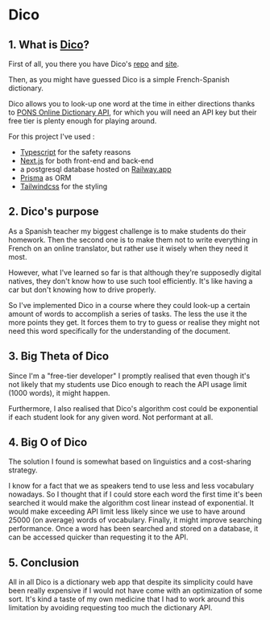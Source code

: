 # Dico 

## 1. What is [Dico](https://dico-uno.vercel.app)?

First of all, you there you have Dico's [repo](https://github.com/All-Khwarizmi/Dico) and [site](https://dico-uno.vercel.app).

Then, as you might have guessed Dico is a simple French-Spanish dictionary. 

Dico allows you to look-up one word at the time in either directions thanks to [PONS Online Dictionary API](https://fr.pons.com/p/dictionnaire-en-ligne/developers/api), for which you will need an API key but their free tier is plenty enough for playing around.

For this project I've used :

- [Typescript](https://www.typescriptlang.org) for the safety reasons 
- [Next.js](https://nextjs.org) for both front-end and back-end
- a postgresql database hosted on [Railway.app](https://railway.app)
- [Prisma](https://www.prisma.io) as ORM 
- [Tailwindcss](https://tailwindcss.com) for the styling


## 2. Dico's purpose

As a Spanish teacher my biggest challenge is to make students do their homework. Then the second one is to make them not to write everything in French on an online translator, but rather use it wisely when they need it most.

However, what I've learned so far is that although they're supposedly digital natives, they don't know how to use such tool efficiently. It's like having a car but don't  knowing how to drive properly.

So I've implemented Dico in a course where they could look-up a certain amount of words to accomplish a series of tasks. The less the use it the more points they get. It forces them to try to guess or realise they might not need this word specifically for the understanding of the document. 

## 3. Big Theta of Dico

Since I'm a "free-tier developer" I promptly realised that even though it's not likely that my students use Dico enough to reach the API usage limit (1000 words), it might happen. 

Furthermore, I also realised that Dico's algorithm cost could be exponential if each student look for any given word. Not performant at all. 

## 4. Big O of Dico 

The solution I found is somewhat based on linguistics and a cost-sharing strategy. 

I know for a fact that we as speakers tend to use less and less vocabulary nowadays. So I thought that if I could store each word the first time it's been searched it would make the algorithm cost linear instead of exponential. It would make exceeding API limit less likely since we use to have around 25000 (on average) words of vocabulary. Finally, it might improve searching performance. Once a word has been searched and stored on a database, it can be accessed quicker than requesting it to the API.
 
## 5. Conclusion

All in all Dico is a dictionary web app that despite its simplicity could have been really expensive if I would not have come with an optimization of some sort. It's kind a taste of my own medicine that I had to work around this limitation by avoiding requesting too much the dictionary API.
